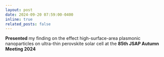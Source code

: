 ```yaml
---
layout: post
date: 2024-09-20 07:59:00-0400
inline: true
related_posts: false
---
```


**Presented** my finding on the effect high-surface-area plasmonic nanoparticles on ultra-thin perovskite solar cell at the **85th JSAP Autumn Meeting 2024**
